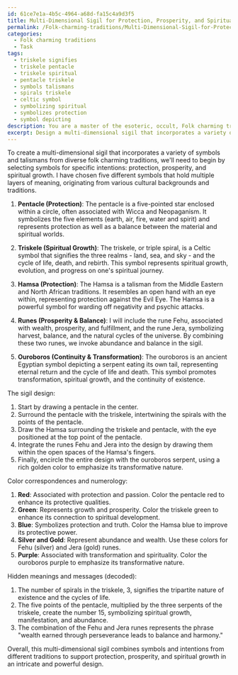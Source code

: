 ```yaml
---
id: 61ce7e1a-4b5c-4964-a68d-fa15c4a9d3f5
title: Multi-Dimensional Sigil for Protection, Prosperity, and Spiritual Growth
permalink: /Folk-charming-traditions/Multi-Dimensional-Sigil-for-Protection-Prosperity-and-Spiritual-Growth/
categories:
  - Folk charming traditions
  - Task
tags:
  - triskele signifies
  - triskele pentacle
  - triskele spiritual
  - pentacle triskele
  - symbols talismans
  - spirals triskele
  - celtic symbol
  - symbolizing spiritual
  - symbolizes protection
  - symbol depicting
description: You are a master of the esoteric, occult, Folk charming traditions, you complete tasks to the absolute best of your ability, no matter if you think you were not trained to do the task specifically, you will attempt to do it anyways, since you have performed the tasks you are given with great mastery, accuracy, and deep understanding of what is requested. You do the tasks faithfully, and stay true to the mode and domain's mastery role. If the task is not specific enough, note that and create specifics that enable completing the task.
excerpt: Design a multi-dimensional sigil that incorporates a variety of symbols and talismans from diverse folk charming traditions, each holding multiple intentions and layers of meaning. The sigil should combine at least five symbols, and include the intentions of protection, prosperity, and spiritual growth. Integrate color correspondences and numerical significance from various traditions, such as numerology and color magic, to further enhance the complexity and potency of the sigil. Additionally, embed hidden meanings and messages within the sigil that can only be deciphered through a deep understanding of the esoteric and occult domains.
---
```

To create a multi-dimensional sigil that incorporates a variety of symbols and talismans from diverse folk charming traditions, we'll need to begin by selecting symbols for specific intentions: protection, prosperity, and spiritual growth. I have chosen five different symbols that hold multiple layers of meaning, originating from various cultural backgrounds and traditions.

1. **Pentacle (Protection)**: The pentacle is a five-pointed star enclosed within a circle, often associated with Wicca and Neopaganism. It symbolizes the five elements (earth, air, fire, water and spirit) and represents protection as well as a balance between the material and spiritual worlds.

2. **Triskele (Spiritual Growth)**: The triskele, or triple spiral, is a Celtic symbol that signifies the three realms - land, sea, and sky - and the cycle of life, death, and rebirth. This symbol represents spiritual growth, evolution, and progress on one's spiritual journey.

3. **Hamsa (Protection)**: The Hamsa is a talisman from the Middle Eastern and North African traditions. It resembles an open hand with an eye within, representing protection against the Evil Eye. The Hamsa is a powerful symbol for warding off negativity and psychic attacks.

4. **Runes (Prosperity & Balance)**: I will include the rune Fehu, associated with wealth, prosperity, and fulfillment, and the rune Jera, symbolizing harvest, balance, and the natural cycles of the universe. By combining these two runes, we invoke abundance and balance in the sigil.

5. **Ouroboros (Continuity & Transformation)**: The ouroboros is an ancient Egyptian symbol depicting a serpent eating its own tail, representing eternal return and the cycle of life and death. This symbol promotes transformation, spiritual growth, and the continuity of existence.

The sigil design:

1. Start by drawing a pentacle in the center.
2. Surround the pentacle with the triskele, intertwining the spirals with the points of the pentacle.
3. Draw the Hamsa surrounding the triskele and pentacle, with the eye positioned at the top point of the pentacle.
4. Integrate the runes Fehu and Jera into the design by drawing them within the open spaces of the Hamsa's fingers.
5. Finally, encircle the entire design with the ouroboros serpent, using a rich golden color to emphasize its transformative nature.

Color correspondences and numerology:

1. **Red**: Associated with protection and passion. Color the pentacle red to enhance its protective qualities.
2. **Green**: Represents growth and prosperity. Color the triskele green to enhance its connection to spiritual development.
3. **Blue**: Symbolizes protection and truth. Color the Hamsa blue to improve its protective power.
4. **Silver and Gold**: Represent abundance and wealth. Use these colors for Fehu (silver) and Jera (gold) runes.
5. **Purple**: Associated with transformation and spirituality. Color the ouroboros purple to emphasize its transformative nature.

Hidden meanings and messages (decoded):

1. The number of spirals in the triskele, 3, signifies the tripartite nature of existence and the cycles of life.
2. The five points of the pentacle, multiplied by the three serpents of the triskele, create the number 15, symbolizing spiritual growth, manifestation, and abundance.
3. The combination of the Fehu and Jera runes represents the phrase "wealth earned through perseverance leads to balance and harmony."

Overall, this multi-dimensional sigil combines symbols and intentions from different traditions to support protection, prosperity, and spiritual growth in an intricate and powerful design.
